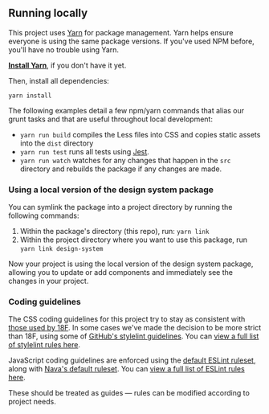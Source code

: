 ## Running locally

This project uses [Yarn](https://yarnpkg.com/) for package management. Yarn helps ensure everyone is using the same package versions. If you've used NPM before, you'll have no trouble using Yarn.

[**Install Yarn**](https://yarnpkg.com/docs/install), if you don't have it yet.

Then, install all dependencies:

```
yarn install
```

The following examples detail a few npm/yarn commands that alias our grunt tasks and that are useful throughout local development:

- `yarn run build` compiles the Less files into CSS and copies static assets into the `dist` directory
- `yarn run test` runs all tests using [Jest](https://facebook.github.io/jest/).
- `yarn run watch` watches for any changes that happen in the `src` directory and rebuilds the package if any changes are made.

### Using a local version of the design system package

You can symlink the package into a project directory by running the following commands:

1. Within the package's directory (this repo), run: `yarn link`
1. Within the project directory where you want to use this package, run `yarn link design-system`

Now your project is using the local version of the design system package, allowing you to update or add components and immediately see the changes in your project.

### Coding guidelines

The CSS coding guidelines for this project try to stay as consistent with [those used by 18F](https://github.com/18F/stylelint-rules). In some cases we've made the decision to be more strict than 18F, using some of [GitHub's stylelint guidelines](https://github.com/primer/stylelint-config-primer). You can [view a full list of stylelint rules here](https://stylelint.io/user-guide/rules).

JavaScript coding guidelines are enforced using the [default ESLint ruleset](https://github.com/eslint/eslint/blob/master/conf/eslint.json), along with [Nava's default ruleset](https://github.com/navahq/eslint-config-nava). You can [view a full list of ESLint rules here](http://eslint.org/docs/rules/).

These should be treated as guides — rules can be modified according to project needs.